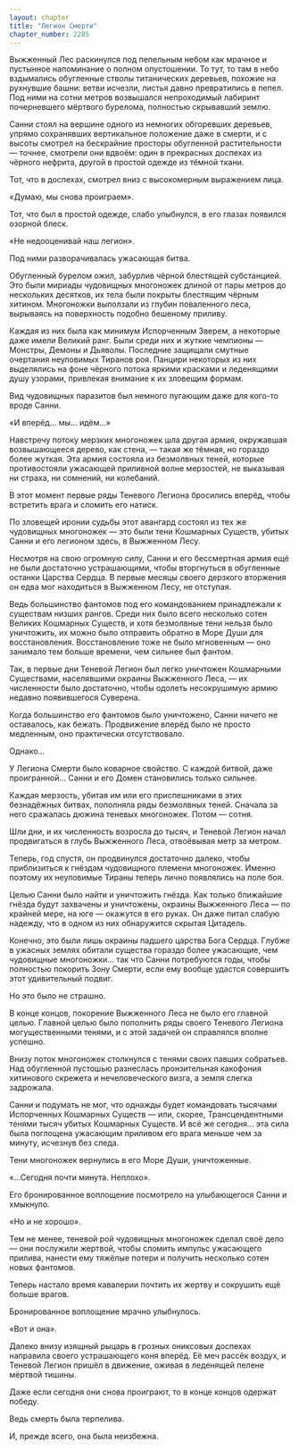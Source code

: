 ```yaml
---
layout: chapter
title: "Легион Смерти"
chapter_number: 2285
---
```




Выжженный Лес раскинулся под пепельным небом как мрачное и пустынное напоминание о полном опустошении. То тут, то там в небо вздымались обугленные стволы титанических деревьев, похожие на рухнувшие башни: ветви исчезли, листья давно превратились в пепел. Под ними на сотни метров возвышался непроходимый лабиринт почерневшего мёртвого бурелома, полностью скрывавший землю.

Санни стоял на вершине одного из немногих обгоревших деревьев, упрямо сохранявших вертикальное положение даже в смерти, и с высоты смотрел на бескрайние просторы обугленной растительности — точнее, смотрели они вдвоём: один в прекрасных доспехах из чёрного нефрита, другой в простой одежде из тёмной ткани.

Тот, что в доспехах, смотрел вниз с высокомерным выражением лица.

«Думаю, мы снова проиграем».

Тот, что был в простой одежде, слабо улыбнулся, в его глазах появился озорной блеск.

«Не недооценивай наш легион».

Под ними разворачивалась ужасающая битва.

Обугленный бурелом ожил, забурлив чёрной блестящей субстанцией. Это были мириады чудовищных многоножек длиной от пары метров до нескольких десятков, их тела были покрыты блестящим чёрным хитином. Многоножки выползали из глубин поваленного леса, вырываясь на поверхность подобно бешеному приливу.

Каждая из них была как минимум Испорченным Зверем, а некоторые даже имели Великий ранг. Были среди них и жуткие чемпионы — Монстры, Демоны и Дьяволы. Последние защищали смутные очертания неуловимых Тиранов роя. Панцири некоторых из них выделялись на фоне чёрного потока яркими красками и леденящими душу узорами, привлекая внимание к их зловещим формам.

Вид чудовищных паразитов был немного пугающим даже для кого-то вроде Санни.

«И вперёд... мы... идём...»

Навстречу потоку мерзких многоножек шла другая армия, окружавшая возвышающееся дерево, как стена, — такая же тёмная, но гораздо более жуткая. Эта армия состояла из безмолвных теней, которые противостояли ужасающей приливной волне мерзостей, не выказывая ни страха, ни сомнений, ни колебаний.

В этот момент первые ряды Теневого Легиона бросились вперёд, чтобы встретить врага и сломить его натиск.

По зловещей иронии судьбы этот авангард состоял из тех же чудовищных многоножек — это были тени Кошмарных Существ, убитых Санни и его легионом здесь, в Выжженном Лесу.

Несмотря на свою огромную силу, Санни и его бессмертная армия ещё не были достаточно устрашающими, чтобы вторгнуться в обугленные останки Царства Сердца. В первые месяцы своего дерзкого вторжения он едва мог находиться в Выжженном Лесу, не отступая.

Ведь большинство фантомов под его командованием принадлежали к существам низших рангов. Среди них было всего несколько сотен Великих Кошмарных Существ, и хотя безмолвные тени нельзя было уничтожить, их можно было отправить обратно в Море Души для восстановления. Восстановление тоже не было мгновенным — оно занимало тем больше времени, чем сильнее был фантом.

Так, в первые дни Теневой Легион был легко уничтожен Кошмарными Существами, населявшими окраины Выжженного Леса, — их численности было достаточно, чтобы одолеть несокрушимую армию недавно появившегося Суверена.

Когда большинство его фантомов было уничтожено, Санни ничего не оставалось, как бежать. Продвижение вперёд было не просто медленным, оно практически отсутствовало.

Однако...

У Легиона Смерти было коварное свойство. С каждой битвой, даже проигранной... Санни и его Домен становились только сильнее.

Каждая мерзость, убитая им или его приспешниками в этих безнадёжных битвах, пополняла ряды безмолвных теней. Сначала за него сражалась дюжина теневых многоножек. Потом — сотня.

Шли дни, и их численность возросла до тысяч, и Теневой Легион начал продвигаться в глубь Выжженного Леса, отвоёвывая метр за метром.

Теперь, год спустя, он продвинулся достаточно далеко, чтобы приблизиться к гнёздам чудовищного племени многоножек. Именно поэтому их неуловимые Тираны теперь лично появлялись на поле боя.

Целью Санни было найти и уничтожить гнёзда. Как только ближайшие гнёзда будут захвачены и уничтожены, окраины Выжженного Леса — по крайней мере, на юге — окажутся в его руках. Он даже питал слабую надежду, что в одном из них обнаружится скрытая Цитадель.

Конечно, это были лишь окраины падшего царства Бога Сердца. Глубже в ужасных землях обитали существа гораздо более ужасающие, чем чудовищные многоножки... так что Санни потребуются годы, чтобы полностью покорить Зону Смерти, если ему вообще удастся совершить этот удивительный подвиг.

Но это было не страшно.

В конце концов, покорение Выжженного Леса не было его главной целью. Главной целью было пополнить ряды своего Теневого Легиона могущественными тенями, и с этой задачей он справлялся вполне успешно.

Внизу поток многоножек столкнулся с тенями своих павших собратьев. Над обугленной пустошью разнеслась пронзительная какофония хитинового скрежета и нечеловеческого визга, а земля слегка задрожала.

Санни и подумать не мог, что однажды будет командовать тысячами Испорченных Кошмарных Существ — или, скорее, Трансцендентными тенями тысяч убитых Кошмарных Существ. И всё же сегодня... эта сила была поглощена ужасающим приливом его врага меньше чем за минуту, исчезнув без следа.

Тени многоножек вернулись в его Море Души, уничтоженные.

«...Сегодня почти минута. Неплохо».

Его бронированное воплощение посмотрело на улыбающегося Санни и хмыкнуло.

«Но и не хорошо».

Тем не менее, теневой рой чудовищных многоножек сделал своё дело — они послужили жертвой, чтобы сломить импульс ужасающего прилива, нанести ему тяжёлые потери и получить несколько сотен новых фантомов.

Теперь настало время кавалерии почтить их жертву и сокрушить ещё больше врагов.

Бронированное воплощение мрачно улыбнулось.

«Вот и она».

Далеко внизу изящный рыцарь в грозных ониксовых доспехах направила своего устрашающего коня вперёд. Её меч рассёк воздух, и Теневой Легион пришёл в движение, оживая в леденящей пелене мёртвой тишины.

Даже если сегодня они снова проиграют, то в конце концов одержат победу.

Ведь смерть была терпелива.

И, прежде всего, она была неизбежна.

